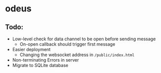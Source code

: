 # odeus

## Todo:
- Low-level check for data channel to be open before sending message
    - On-open callback should trigger first message
- Easier deployment
    - Changing the websocket address in ```/public/index.html```
- Non-terminating Errors in server
- Migrate to SQLite database